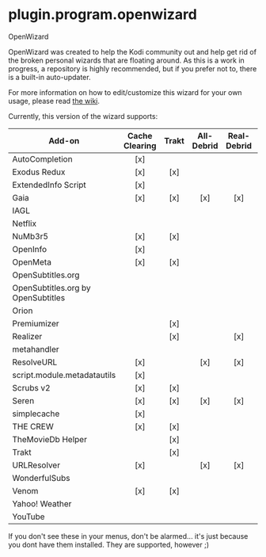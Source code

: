 # plugin.program.openwizard
OpenWizard

OpenWizard was created to help the Kodi community out and help get rid of the broken personal wizards that are floating around. As this is a work in progress, a repository is highly recommended, but if you prefer not to, there is a built-in auto-updater.

For more information on how to edit/customize this wizard for your own usage, please read [the wiki](https://github.com/drinfernoo/plugin.program.openwizard/wiki).

Currently, this version of the wizard supports:

|  Add-on                            | Cache Clearing | Trakt | All-Debrid | Real-Debrid | Premiumize | Trakt API | TMDb | TVDB | OMDb | IMDb | Fanart.tv | Location | Username/Password/Login |
|------------------------------------|:--------------:|:-----:|:----------:|:-----------:|:----------:|:---------:|:----:|:----:|:----:|:----:|:---------:|:--------:|:-----------------------:|
| AutoCompletion                     | [x]            |       |            |             |            |           |      |      |      |      |           |          |                         |
| Exodus Redux                       | [x]            | [x]   |            |             |            |           | [x]  |      |      | [x]  | [x]       |          |                         |
| ExtendedInfo Script                | [x]            |       |            |             |            |           | [x]  |      |      |      |           |          |                         |
| Gaia                               | [x]            | [x]   | [x]        | [x]         | [x]        |           | [x]  |      |      | [x]  | [x]       |          |                         |
| IAGL                               |                |       |            |             |            |           |      |      |      |      |           |          | [x]                     |
| Netflix                            |                |       |            |             |            |           |      |      |      |      |           |          | [x]                     |
| NuMb3r5                            | [x]            | [x]   |            |             |            |           | [x]  |      |      | [x]  | [x]       |          |                         |
| OpenInfo                           | [x]            |       |            |             |            |           | [x]  |      |      |      |           |          |                         |
| OpenMeta                           | [x]            | [x]   |            |             |            | [x]       | [x]  | [x]  |      |      |           |          |                         |
| OpenSubtitles.org                  |                |       |            |             |            |           |      |      |      |      |           |          | [x]                     |
| OpenSubtitles.org by OpenSubtitles |                |       |            |             |            |           |      |      |      |      |           |          | [x]                     |
| Orion                              |                |       |            |             |            |           |      |      |      |      |           |          | [x]                     |
| Premiumizer                        |                | [x]   |            |             | [x]        |           | [x]  | [x]  |      | [x]  | [x]       |          |                         |
| Realizer                           |                | [x]   |            | [x]         |            |           | [x]  | [x]  |      | [x]  | [x]       |          |                         |
| metahandler                        |                |       |            |             |            |           | [x]  | [x]  | [x]  |      |           |          |                         |
| ResolveURL                         | [x]            |       | [x]        | [x]         | [x]        |           |      |      |      |      |           |          |                         |
| script.module.metadatautils        | [x]            |       |            |             |            |           | [x]  |      | [x]  |      | [x]       |          |                         |
| Scrubs v2                          | [x]            | [x]   |            |             |            |           | [x]  |      |      | [x]  | [x]       |          |                         |
| Seren                              | [x]            | [x]   | [x]        | [x]         | [x]        | [x]       | [x]  | [x]  |      |      |           |          |                         |
| simplecache                        | [x]            |       |            |             |            |           |      |      |      |      |           |          |                         |
| THE CREW                           | [x]            | [x]   |            |             |            |           | [x]  |      |      | [x]  | [x]       |          |                         |
| TheMovieDb Helper                  |                | [x]   |            |             |            |           | [x]  |      | [x]  |      |           |          |                         |
| Trakt                              |                | [x]   |            |             |            |           |      |      |      |      |           |          |                         |
| URLResolver                        | [x]            |       | [x]        | [x]         | [x]        |           |      |      |      |      |           |          |                         |
| WonderfulSubs                      |                |       |            |             |            |           |      |      |      |      |           |          | [x]                     |
| Venom                              | [x]            | [x]   |            |             |            |           | [x]  |      |      | [x]  | [x]       |          |                         |
| Yahoo! Weather                     |                |       |            |             |            |           |      |      |      |      |           | [x]      |                         |
| YouTube                            |                |       |            |             |            |           |      |      |      |      |           |          | [x]                     |

If you don't see these in your menus, don't be alarmed... it's just because you dont have them installed. They are supported, however ;)
